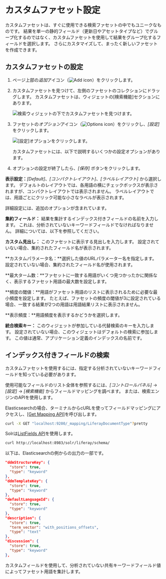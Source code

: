 # カスタムファセット設定

カスタムファセットは、すぐに使用できる検索ファセットの中でもユニークなものです。 結果を単一の静的フィールド（更新日やアセットタイプなど）でグループ化するのではなく、カスタムファセットを使用して結果をグループ化するフィールドを選択します。 さらにカスタマイズして、まったく新しいファセットを作成できます。

## カスタムファセットの設定

1.  ページ上部の*追加*アイコン（![Add icon](../../../images/icon-add-app.png)）をクリックします。

2.  カスタムファセットを見つけて、左側のファセットのコレクションにドラッグします。 カスタムファセットは、ウィジェットの[検索機能]セクションにあります。

    ![検索ウィジェットの下でカスタムファセットを見つけます。](custom-facet/images/01.png)

3.  ファセットの*オプション*アイコン（![Options icon](../../../images/icon-app-options.png)）をクリックし、*[設定]* をクリックします。

    ![[設定]オプションをクリックします。](custom-facet/images/02.png)

    カスタムファセットには、以下で説明するいくつかの設定オプションがあります。

4.  オプションの設定が終了したら、*[保存]* ボタンをクリックします。

**表示設定：***[Default]*、*[コンパクトレイアウト]*、*[ラベルレイアウト]* から選択します。 デフォルトのレイアウトでは、各用語の横にチェックボックスが表示されますが、コンパクトレイアウトでは表示されません。 ラベルレイアウトでは、用語ごとにクリック可能な小さなラベルが表示されます。

詳細設定には、追加のオプションが含まれています。

**集約フィールド：** 結果を集計するインデックス付きフィールドの名前を入力します。 これは、分析されていないキーワードフィールドでなければなりません。 詳細については、以下を参照してください。

**カスタム見出し：** このファセットに表示する見出しを入力します。 設定されていない場合、集約されたフィールド名が表示されます。

**カスタムパラメータ名：**選択した値のURLパラメーター名を指定します。 設定されていない場合、集約されたフィールド名が使用されます。

**最大ターム数：**ファセットに一致する用語がいくつ見つかったかに関係なく、表示するファセット用語の最大数を設定します。

**頻度の閾値：**用語がファセット用語のリストに表示されるために必要な最小頻度を設定します。 たとえば、ファセットの頻度の閾値が3に設定されている場合、一致する結果が2つの用語は用語結果リストに表示されません。

**表示頻度：**用語頻度を表示するかどうかを選択します。

**統合検索キー：** このウィジェットが参加している代替検索のキーを入力します。 設定されていない場合、このウィジェットはデフォルトの検索に参加します。 この値は通常、アプリケーション定義のインデックスの名前です。

## インデックス付きフィールドの検索

カスタムファセットを使用するには、指定する分析されていないキーワードフィールドを知っている必要があります。

使用可能なフィールドのリスト全体を参照するには、*[コントロールパネル]* → *[設定]* → *[検索機能]* からフィールドマッピングを調べます。 または、検索エンジンのAPIを使用します。

Elasticsearchの場合、ターミナルからcURLを使ってフィールドマッピングにアクセスし、[[Get Mapping API]](https://www.elastic.co/guide/en/elasticsearch/reference/7.x/indices-get-mapping.html)を呼び出します。

``` bash
curl -X GET "localhost:9200/_mapping/LiferayDocumentType"?pretty
```

Solrは[ListFields API](https://lucene.apache.org/solr/guide/6_6/schema-api.html#SchemaAPI-ListFields)を使用します。

``` bash
curl http://localhost:8983/solr/liferay/schema/
```

以下は、Elasticsearchの例からの出力の一部です。

``` json
"ddmStructureKey": {
  "store": true,
  "type": "keyword"
},
"ddmTemplateKey": {
  "store": true,
  "type": "keyword"
},
"defaultLanguageId": {
  "store": true,
  "type": "keyword"
},
"description": {
  "store": true,
  "term_vector": "with_positions_offsets",
  "type": "text"
},
"discussion": {
  "store": true,
  "type": "keyword"
},
```

カスタムフィールドを使用して、分析されていない共有キーワードフィールド値によってファセット用語を集計します。
